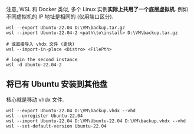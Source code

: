 注意, WSL 和 Docker 类似, 多个 Linux 实例**实际上共用了一个底层虚拟机**. 例如不同虚拟机的 IP 地址是相同的 (仅用端口区分). 

```shell
wsl --export Ubuntu-22.04 D:\VM\backup.tar.gz
wsl --import Ubuntu-22.04-2 <path\to\install> D:\VM\backup.tar.gz

# 或直接导入 vhdx 文件 (更快)
wsl --import-in-place <Distro> <FilePth>

# login the second instance  
wsl -d Ubuntu-22.04-2
```

## 将已有 Ubuntu 安装到其他盘

核心就是移动 vhdx 文件.

```shell
wsl --export Ubuntu-22.04 D:\VM\backup.vhdx --vhd
wsl --unregister Ubuntu-22.04
wsl --import Ubuntu-22.04 D:\VM\Ubuntu-22.04 D:\VM\backup.vhdx --vhd
wsl --set-default-version Ubuntu-22.04
```